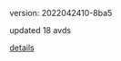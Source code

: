 version: 2022042410-8ba5

updated 18 avds

[details](https://github.com/0x74f917491bfa7ebfa379/ali_avd_db/blob/master/change_log/2022/04/24/10/8ba5.txt)
